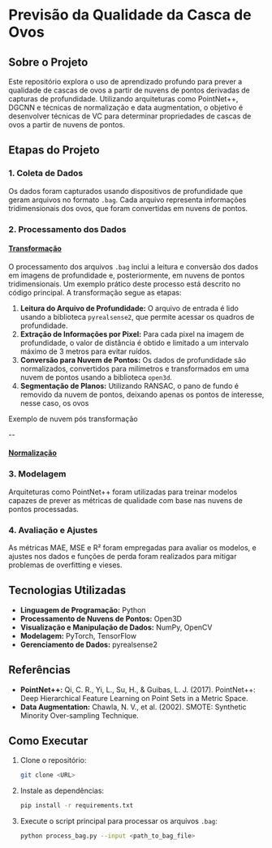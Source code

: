 # Previsão da Qualidade da Casca de Ovos

## Sobre o Projeto 
Este repositório explora o uso de aprendizado profundo para prever a qualidade de cascas de ovos a partir de nuvens de pontos derivadas de capturas de profundidade. Utilizando arquiteturas como PointNet++, DGCNN e técnicas de normalização e data augmentation, o objetivo é desenvolver técnicas de VC para determinar propriedades de cascas de ovos a partir de nuvens de pontos.

## Etapas do Projeto

### 1. Coleta de Dados
Os dados foram capturados usando dispositivos de profundidade que geram arquivos no formato `.bag`. Cada arquivo representa informações tridimensionais dos ovos, que foram convertidas em nuvens de pontos.

### 2. Processamento dos Dados

#### [Transformação](src/process_bag.py)
O processamento dos arquivos `.bag` inclui a leitura e conversão dos dados em imagens de profundidade e, posteriormente, em nuvens de pontos tridimensionais. Um exemplo prático deste processo está descrito no código principal. A transformação segue as etapas:

1. **Leitura do Arquivo de Profundidade:** O arquivo de entrada é lido usando a biblioteca `pyrealsense2`, que permite acessar os quadros de profundidade.
2. **Extração de Informações por Pixel:** Para cada pixel na imagem de profundidade, o valor de distância é obtido e limitado a um intervalo máximo de 3 metros para evitar ruídos.
3. **Conversão para Nuvem de Pontos:** Os dados de profundidade são normalizados, convertidos para milímetros e transformados em uma nuvem de pontos usando a biblioteca `open3d`.
4. **Segmentação de Planos:** Utilizando RANSAC, o pano de fundo é removido da nuvem de pontos, deixando apenas os pontos de interesse, nesse caso, os ovos

Exemplo de nuvem pós transformação



--
#### [Normalização](src/process_bag.py)


### 3. Modelagem
Arquiteturas como PointNet++ foram utilizadas para treinar modelos capazes de prever as métricas de qualidade com base nas nuvens de pontos processadas.

### 4. Avaliação e Ajustes
As métricas MAE, MSE e R² foram empregadas para avaliar os modelos, e ajustes nos dados e funções de perda foram realizados para mitigar problemas de overfitting e vieses.

## Tecnologias Utilizadas

- **Linguagem de Programação:** Python
- **Processamento de Nuvens de Pontos:** Open3D
- **Visualização e Manipulação de Dados:** NumPy, OpenCV
- **Modelagem:** PyTorch, TensorFlow
- **Gerenciamento de Dados:** pyrealsense2

## Referências

- **PointNet++:** Qi, C. R., Yi, L., Su, H., & Guibas, L. J. (2017). PointNet++: Deep Hierarchical Feature Learning on Point Sets in a Metric Space.
- **Data Augmentation:** Chawla, N. V., et al. (2002). SMOTE: Synthetic Minority Over-sampling Technique.

## Como Executar

1. Clone o repositório:
   ```bash
   git clone <URL>
   ```
2. Instale as dependências:
   ```bash
   pip install -r requirements.txt
   ```
3. Execute o script principal para processar os arquivos `.bag`:
   ```bash
   python process_bag.py --input <path_to_bag_file>
   ```
